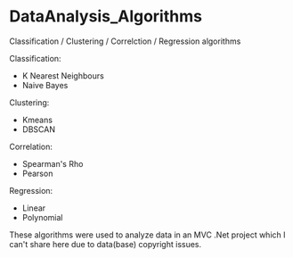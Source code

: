 # DataAnalysis_Algorithms
Classification / Clustering / Correlction / Regression algorithms

Classification:
- K Nearest Neighbours
- Naive Bayes

Clustering:
- Kmeans
- DBSCAN

Correlation:
- Spearman's Rho
- Pearson

Regression:
- Linear
- Polynomial

These algorithms were used to analyze data in an MVC .Net project which I can't share here due to data(base) copyright issues.
